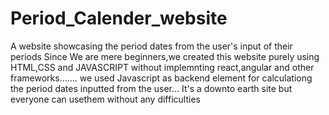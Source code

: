 # Period_Calender_website
A website showcasing the period dates from the user's input of their periods
Since We are mere beginners,we created this website purely using HTML,CSS and JAVASCRIPT without implemnting react,angular and other frameworks.......
we used Javascript as backend element for calculationg the period dates inputted from the user...
It's a downto earth site but everyone can usethem without any difficulties
